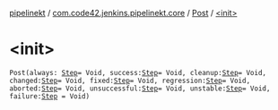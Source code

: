[pipelinekt](../../index.md) / [com.code42.jenkins.pipelinekt.core](../index.md) / [Post](index.md) / [&lt;init&gt;](./-init-.md)

# &lt;init&gt;

`Post(always: `[`Step`](../../com.code42.jenkins.pipelinekt.core.step/-step/index.md)` = Void, success: `[`Step`](../../com.code42.jenkins.pipelinekt.core.step/-step/index.md)` = Void, cleanup: `[`Step`](../../com.code42.jenkins.pipelinekt.core.step/-step/index.md)` = Void, changed: `[`Step`](../../com.code42.jenkins.pipelinekt.core.step/-step/index.md)` = Void, fixed: `[`Step`](../../com.code42.jenkins.pipelinekt.core.step/-step/index.md)` = Void, regression: `[`Step`](../../com.code42.jenkins.pipelinekt.core.step/-step/index.md)` = Void, aborted: `[`Step`](../../com.code42.jenkins.pipelinekt.core.step/-step/index.md)` = Void, unsuccessful: `[`Step`](../../com.code42.jenkins.pipelinekt.core.step/-step/index.md)` = Void, unstable: `[`Step`](../../com.code42.jenkins.pipelinekt.core.step/-step/index.md)` = Void, failure: `[`Step`](../../com.code42.jenkins.pipelinekt.core.step/-step/index.md)` = Void)`